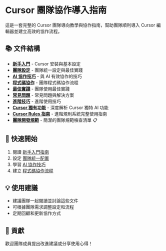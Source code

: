 # Cursor 團隊協作導入指南

這是一套完整的 Cursor 團隊導向教學與協作指南，幫助團隊順利導入 Cursor 編輯器並建立高效的協作流程。

## 📚 文件結構

- **[新手入門](./docs/01-getting-started.md)** - Cursor 安裝與基本設定
- **[團隊設定](./docs/02-team-setup.md)** - 團隊統一設定與最佳實踐
- **[AI 協作技巧](./docs/03-ai-collaboration.md)** - 與 AI 有效協作的技巧
- **[程式碼協作](./docs/04-code-collaboration.md)** - 團隊程式碼協作流程
- **[最佳實踐](./docs/05-best-practices.md)** - 團隊使用最佳實踐
- **[常見問題](./docs/06-troubleshooting.md)** - 常見問題與解決方案
- **[進階技巧](./docs/07-advanced-tips.md)** - 進階使用技巧
- **[Cursor 獨有功能](./docs/08-cursor-unique-features.md)** - 深度解析 Cursor 獨特 AI 功能
- **[Cursor Rules 指南](./docs/09-cursor-rules-guide.md)** - 進階規則系統完整使用指南
- **[團隊開發規範](./docs/10-team-guidelines.md)** - 簡潔的團隊規範檢查清單 📋

## 🚀 快速開始

1. 閱讀 [新手入門指南](./docs/01-getting-started.md)
2. 設定 [團隊統一配置](./docs/02-team-setup.md)
3. 學習 [AI 協作技巧](./docs/03-ai-collaboration.md)
4. 建立 [程式碼協作流程](./docs/04-code-collaboration.md)

## 💡 使用建議

- 建議團隊一起閱讀並討論這些文件
- 可根據團隊需求調整設定和流程
- 定期回顧和更新協作方式

## 🤝 貢獻

歡迎團隊成員提出改進建議或分享使用心得！